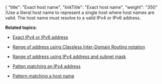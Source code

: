 {
    "title": "Exact host name",
    "linkTitle": "Exact host name",
    "weight": "350"
}Use a literal host name to represent a single host where host names are valid. The host name must resolve to a valid IPv4 or IPv6 address.

**Related topics:**

-   [Exact IPv4 or IPv6 address](../r_st_exact_ipv4_ipv6_address)
-   [Range of address using Classless Inter-Domain Routing notation](../r_st_classless_inter-domain_routing_notation)
-   [Range of address using IPv4 address and subnet mask](../r_st_addresses_using_ipv4_address_subnet_mask)
-   [Patten matching an IPv4 address](../r_st_patten_matching_ipv4_address)
-   [Pattern matching a host name](../r_st_pattern_matching_host_name)
